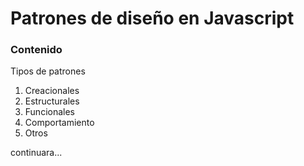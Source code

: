 # Patrones de diseño en Javascript

### Contenido

Tipos de patrones

1. Creacionales
2. Estructurales
3. Funcionales
4. Comportamiento
5. Otros

continuara...